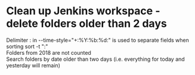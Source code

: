# Clean up Jenkins workspace - delete folders older than 2 days
Delimiter : in --time-style=\"+:%Y:%b:%d:\" is used to separate fields when sorting sort -t \":\"<br/>
Folders from 2018 are not counted<br/>
Search folders by date older than two days (i.e. everything for today and yesterday will remain)<br/>
